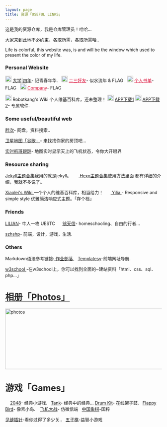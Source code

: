 ```yaml
---
layout: page
title: 资源「USEFUL LINKS」 
---
```

这是我的资源仓库，我是仓库管理员！哈哈...        
<P>大家来到此地不必约束，各取所需，各取所需哈..       
<P>Life is colorful, this website was, is and will be the window which used to present the color of my life.          


<P>       
<h3> Personal Website</h3>   
<p>

<img src="http://omjh2j5h3.bkt.clouddn.com/icon/%E9%85%8D%E8%89%B2%E5%99%A8.png" width="20" height="20" alt="photos" style="display:inline;margin-bottom: -5px;"/>
<a href="/college/" target="_blank">大学|四年</a>- 记青春年华.&nbsp;&nbsp;
<img src="http://omjh2j5h3.bkt.clouddn.com/icon/%E4%BC%98%E7%95%8C%E7%BD%91.png" width="20" height="20" alt="photos" style="display:inline;margin-bottom: -5px;"/>
<a href="/college/" style="color:#DC143C" target="_blank">二三好友</a>- 似水流年 & FLAG&nbsp;&nbsp;
<img src="http://omjh2j5h3.bkt.clouddn.com/icon/Colorfavs.png" width="20" height="20" alt="photos" style="display:inline;margin-bottom: -5px;"/>
<a href="/book/" style="color:#DC143C" target="_blank">个人书单</a>-  FLAG&nbsp;&nbsp;
<img src="http://omjh2j5h3.bkt.clouddn.com/icon/%E5%AD%A6UI%E7%BD%91.png" width="20" height="20" alt="photos" style="display:inline;margin-bottom: -5px;"/>
<a href="http://robotkang.xyz" style="color:#DC143C" target="_blank">Company</a>- FLAG

<p>
<img src="http://omjh2j5h3.bkt.clouddn.com/icon/%E6%B1%82%E5%AD%97%E4%BD%93.png" width="20" height="20" alt="photos" style="display:inline;margin-bottom: -5px;"/>
<a href="http://wiki.robotkang.cc" target="_blank" style="text-decoration:none" > Robotkang's Wiki </a>个人维基百科库，还未整理！    
<img src="http://omjh2j5h3.bkt.clouddn.com/icon/app%E8%A7%84%E8%8C%83.png" width="20" height="20" alt="photos" style="display:inline;margin-bottom: -5px;"/>
<a href="/app/" target="_blank">APP下载1</a>
<img src="http://omjh2j5h3.bkt.clouddn.com/icon/app%E8%A7%84%E8%8C%83.png" width="20" height="20" alt="photos" style="display:inline;margin-bottom: -5px;"/>
<a href="/APP/" target="_blank">APP下载2</a>- 专属软件.&nbsp;&nbsp;

<P>       
<h3> Some useful/beautiful web </h3>   
<p>
<a href="https://www.panc.cc" target="_blank">胖次</a>- 网盘，资料搜索..&nbsp;&nbsp;

<p>
<a href="http://www.86ditu.com" target="_blank">卫星地图「谷歌」</a>- 来找找你家的房顶吧...

<p>
<a href="http://zh.flightaware.com/live/" target="_blank">实时航班跟踪</a>- 地图实时显示天上的飞机状态，令你大开眼界　



<h3> Resource sharing</h3>   
<P>
<a href="http://jekyllthemes.org"  > Jekyll主题合集</a>我用的就是jekyll。      &nbsp;&nbsp;&nbsp;&nbsp;&nbsp;<a href="https://github.com/hexojs/hexo/wiki/Themes" target="_blank"> Hexo主题合集</a>使用方法里面
都有详细的介绍，我就不多说了。      
<p><a href="http://wiki.xiaolei.tech" target="_blank" > Xiaolei's Wiki </a>一个个人的维基百科库，相当给力！    
&nbsp;&nbsp;&nbsp;&nbsp;&nbsp;<a href="https://github.com/litten/hexo-theme-yilia" target="_blank" > Yilia </a>- Responsive and simple style 优雅简洁响应式主题。「存个档」

 <p>
<h3> Friends</h3>  
 <p>
<a href="http://www.lilian.info" target="_blank" >LILIAN</a>- 牛人一枚 UESTC
&nbsp;&nbsp;&nbsp;&nbsp;&nbsp;<a href="https://www.dandyweng.com" target="_blank" >翁天信</a>- homeschooling、自由的行者...
<p>
<a href="http://szhshp.org" target="_blank" >szhshp</a>- 前端，设计，游戏，生活.

<h3> Others</h3>  
 <p> 
Markdown语法参考链接:<a href="https://www.zybuluo.com/mdeditor" target="_blank" > 作业部落 </a> &nbsp;&nbsp; <a  href="http://nav.templatesy.com/"  >Templatesy</a>-前端网址导航.
<p>
<a href="http://www.w3school.com.cn" target="_blank" > w3school </a>-在w3school上，你可以找到全面的~建站资料「html、css、sql、php...」
</p>


<p>
<a href="/photos/"  style="color:#272727" target="_blank"> <h1>相册「Photos」</h1></a>  
</p>

<a href="/photos/" target="_blank"><img src="http://omjh2j5h3.bkt.clouddn.com/tupian.png" width="967" height="195" alt="photos" display="block"/></a>

<p>
<a  style="color:#272727" target="_blank"> <h1>游戏「Games」</h1></a>  
</p>
&nbsp;&nbsp;&nbsp;&nbsp;<a href="http://www.templatesy.com/demo/462/index.html" target="_blank" >2048</a>- 经典小游戏.&nbsp;&nbsp;
<a href="http://www.templatesy.com/demo/194/index.html" target="_blank" >Tank</a>- 经典中的经典...
<a href="http://www.templatesy.com/demo/342/index.html"  target="_blank" >Drum Kit</a>- 在线架子鼓.&nbsp;&nbsp;
<a href="/gamebird/"  target="_blank" >Flappy Bird</a>- 像素小鸟.
&nbsp;&nbsp; <a href="/gamefly/"  target="_blank" >飞机大战</a>- 仿微信端&nbsp;&nbsp;
<a href="http://www.jq22.com/demo/jquery-xiangqi-141214215742/"  target="_blank" >中国象棋</a>-国粹&nbsp;&nbsp;
<p><a href="http://www.jq22.com/demo/jquery-jfcz20160830/"  target="_blank" >见缝插针</a>-看你过得了多少关..&nbsp;&nbsp;
<a href="http://www.jq22.com/demo/jquery-wzq20151231/"  target="_blank" >五子棋</a>-益智小游戏&nbsp;&nbsp;








